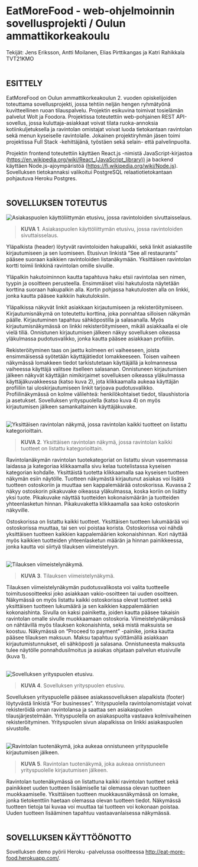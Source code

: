 # EatMoreFood - web-ohjelmoinnin sovellusprojekti / Oulun ammattikorkeakoulu 
Tekijät: Jens Eriksson, Antti Moilanen, Elias Pirttikangas ja Katri Rahikkala TVT21KMO
<br></br>
## ESITTELY
EatMoreFood on Oulun ammattikorkeakoulun 2. vuoden opiskelijoiden toteuttama sovellusprojekti, jossa tehtiin neljän hengen ryhmätyönä kuvitteellinen ruoan tilauspalvelu. Projektin esikuvina toimivat tosielämän palvelut Wolt ja Foodora. Projektissa toteutettiin web-pohjainen REST API-sovellus, jossa kuluttaja-asiakkaat voivat tilata ruoka-annoksia kotiinkuljetuksella ja ravintolan omistajat voivat luoda tietokantaan ravintolan sekä menun kyseiselle ravintolalle. Jokainen projektiryhmän jäsen toimi projektissa Full Stack -kehittäjänä, työstäen sekä selain- että palvelinpuolta. 

Projektin frontend toteutettiin käyttäen React.js -nimistä JavaScript-kirjastoa (https://en.wikipedia.org/wiki/React_(JavaScript_library)) ja backend käyttäen Node.js-ajoympäristöä (https://fi.wikipedia.org/wiki/Node.js). Sovelluksen tietokannaksi valikoitui PostgreSQL relaatiotietokantaan pohjautuva Heroku Postgres.
<br></br>
## SOVELLUKSEN TOTEUTUS
![Asiakaspuolen käyttöliittymän etusivu, jossa ravintoloiden sivuttaisselaus.](https://user-images.githubusercontent.com/91624045/165097227-583d0a7b-eead-45b1-9872-632f3978d9a1.png)
> **KUVA 1**. Asiakaspuolen käyttöliittymän etusivu, jossa ravintoloiden sivuttaisselaus.

Yläpalkista (header) löytyvät ravintoloiden hakupalkki, sekä linkit asiakastille kirjautumiseen ja sen luomiseen. Etusivun linkistä “See all restaurants” pääsee suoraan kaikkien ravintoloiden listanäkymään. Yksittäisen ravintolan kortti toimii linkkinä ravintolan omille sivuille.

Yläpalkin hakutoiminnon kautta tapahtuva haku etsii ravintolaa sen nimen, tyypin ja osoitteen perusteella. Ensimmäiset viisi hakutulosta näytetään korttina suoraan hakupalkin alla. Kortin pohjassa hakutulosten alla on linkki, jonka kautta pääsee kaikkiin hakutuloksiin.

Yläpalkissa näkyvät linkit asiakkaan kirjautumiseen ja rekisteröitymiseen. Kirjautumisnäkymä on toteutettu korttina, joka ponnahtaa silloisen näkymän päälle. Kirjautuminen tapahtuu sähköpostilla ja salasanalla. Myös kirjautumisnäkymässä on linkki rekisteröitymiseen, mikäli asiakkaalla ei ole vielä tiliä. Onnistunen kirjautumisen jälkeen näkyy sovelluksen oikeassa yläkulmassa pudotusvalikko, jonka kautta pääsee asiakkaan profiiliin.

Rekisteröityminen taas on jaettu kolmeen eri vaiheeseen, joista ensimmäisessä syötetään käyttäjätiedot lomakkeeseen. Toisen vaiheen näkymässä lomakkeen tiedot tarkistutetaan käyttäjällä ja kolmannessa vaiheessa käyttäjä valitsee itselleen salasanan. Onnistuneen kirjautumisen jälkeen näkyvät käyttäjän nimikirjaimet sovelluksen oikeassa yläkulmassa käyttäjäkuvakkeessa (katso kuva 2), jota klikkaamalla aukeaa käyttäjän profiiliin tai uloskirjautumiseen linkit tarjoava pudotusvalikko. Profiilinäkymässä on kolme välilehteä: henkilökohtaiset tiedot, tilaushistoria ja asetukset. Sovelluksen yrityspuolella (katso kuva 4) on myös kirjautumisen jälkeen samankaltainen käyttäjäkuvake.
<br></br>

![Yksittäisen ravintolan näkymä, jossa ravintolan kaikki tuotteet on listattu kategorioittain.](https://user-images.githubusercontent.com/91624045/165097374-bffc7621-820e-49a2-be5a-95a29f8e7419.png)
> **KUVA 2**. Yksittäisen ravintolan näkymä, jossa ravintolan kaikki tuotteet on listattu kategorioittain.

Ravintolanäkymän ravintolan tuotekategoriat on listattu sivun vasemmassa laidassa ja kategoriaa klikkaamalla sivu kelaa tuotelistassa kyseisen kategorian kohdalle. Yksittäistä tuotetta klikkaamalla saa kyseisen tuotteen näkymän esiin näytölle. Tuotteen näkymästä kirjautunut asiakas voi lisätä tuotteen ostoskoriin ja muuttaa sen kappalemäärää ostoskorissa. Kuvassa 2 näkyy ostoskorin pikakuvake oikeassa yläkulmassa, koska koriin on lisätty yksi tuote. Pikakuvake näyttää tuotteiden kokonaismäärän ja tuotteiden yhteenlasketun hinnan. Pikakuvaketta klikkaamalla saa koko ostoskorin näkyville.

Ostoskorissa on listattu kaikki tuotteet. Yksittäisen tuotteen lukumäärää voi ostoskorissa muuttaa, tai sen voi poistaa korista. Ostoskorissa voi nähdä yksittäisen tuotteen kaikkien kappalemäärien kokonaishinnan. Kori näyttää myös kaikkien tuotteiden yhteenlasketun määrän ja hinnan painikkeessa, jonka kautta voi siirtyä tilauksen viimeistelyyn.
<br></br>

![Tilauksen viimeistelynäkymä.](https://user-images.githubusercontent.com/91624045/165097473-392fdb37-c1ee-4f26-8021-169506f3dd0a.png)
> **KUVA 3**. Tilauksen viimeistelynäkymä.

Tilauksen viimeistelynäkymän pudotusvalikosta voi valita tuotteelle toimitusosoitteeksi joko asiakkaan vakio-osoitteen tai uuden osoitteen. Näkymässä on myös listattu kaikki ostoskorissa olevat tuotteet sekä yksittäisen tuotteen lukumäärä ja sen kaikkien kappalemäärien kokonaishinta. Sivulla on kaksi painiketta, joiden kautta pääsee takaisin ravintolan omalle sivulle muokkaamaan ostoskoria. Viimeistelynäkymässä on nähtävillä myös tilauksen kokonaishinta, sekä mistä maksuista se koostuu. Näkymässä on “Proceed to payment” -painike, jonka kautta pääsee tilauksen maksuun. Maksu tapahtuu syöttämällä asiakkaan kirjautumistunnukset, eli sähköposti ja salasana. Onnistuneesta maksusta tulee näytölle ponnahdusilmoitus ja asiakas ohjataan palvelun etusivulle (kuva 1).
<br></br>

![Sovelluksen yrityspuolen etusivu.](https://user-images.githubusercontent.com/91624045/165097558-cad6ba15-9324-4ba1-943d-a1e3fc1791c6.png)
> **KUVA 4**. Sovelluksen yrityspuolen etusivu.

Sovelluksen yrityspuolelle pääsee asiakassovelluksen alapalkista (footer) löytyvästä linkistä “For businesses”. Yrityspuolella ravintolanomistajat voivat rekisteröidä oman ravintolansa ja saattaa sen asiakaspuolen tilausjärjestelmään. Yrityspuolella on asiakaspuolta vastaava kolmivaiheinen rekisteröityminen. Yrityspuolen sivun alapalkissa on linkki asiakaspuolen sivustolle.
<br></br>

![Ravintolan tuotenäkymä, joka aukeaa onnistuneen yrityspuolelle kirjautumisen jälkeen.](https://user-images.githubusercontent.com/91624045/165097640-987133dd-e7af-4741-8a0f-558838d2cfbb.png)
> **KUVA 5**. Ravintolan tuotenäkymä, joka aukeaa onnistuneen yrityspuolelle kirjautumisen jälkeen.

Ravintolan tuotenäkymässä on listattuna kaikki ravintolan tuotteet sekä painikkeet uuden tuotteen lisäämiselle tai olemassa olevan tuotteen muokkaamiselle. Yksittäisen tuotteen muokkausnäkymässä on lomake, jonka tietokenttiin haetaan olemassa olevan tuotteen tiedot. Näkymässä tuotteen tietoja tai kuvaa voi muuttaa tai tuotteen voi kokonaan poistaa. Uuden tuotteen lisääminen tapahtuu vastaavanlaisessa näkymässä.
<br></br>

## SOVELLUKSEN KÄYTTÖÖNOTTO
Sovelluksen demo pyörii Heroku -palvelussa osoitteessa http://eat-more-food.herokuapp.com/.
